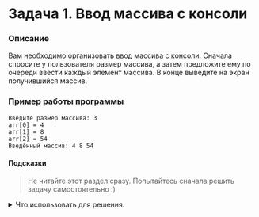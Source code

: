# Задача 1. Ввод массива с консоли

### Описание
Вам необходимо организовать ввод массива с консоли. Сначала спросите у пользователя размер массива, а затем предложите ему по очереди ввести каждый элемент массива. В конце выведите на экран получившийся массив.

### Пример работы программы
```
Введите размер массива: 3
arr[0] = 4
arr[1] = 8
arr[2] = 54
Введённый массив: 4 8 54
```
#### Подсказки

> Не читайте этот раздел сразу. Попытайтесь сначала решить задачу самостоятельно :)

<details>

<summary>Что использовать для решения.</summary>

Чтобы создать массив заранее неизвестного размера, нужно использовать динамический массив — оператор `new[]`.

Для ввода с консоли используйте `std::cin`.

Для вывода на консоль используйте `std::cout`.

В конце не забудьте очистить созданный вами динамический массив.

</details>
